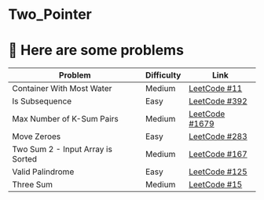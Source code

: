 # Two_Pointer

# 🚀 Here are some problems

| Problem | Difficulty | Link |
|--------|------------|------|
| Container With Most Water | Medium | [LeetCode #11](https://leetcode.com/problems/container-with-most-water/description/?envType=study-plan-v2&envId=leetcode-75) |
| Is Subsequence | Easy | [LeetCode #392](https://leetcode.com/problems/is-subsequence/description/?envType=study-plan-v2&envId=leetcode-75) |
| Max Number of K-Sum Pairs | Medium | [LeetCode #1679](https://leetcode.com/problems/max-number-of-k-sum-pairs/description/?envType=study-plan-v2&envId=leetcode-75) |
| Move Zeroes | Easy | [LeetCode #283](https://leetcode.com/problems/move-zeroes/description/?envType=study-plan-v2&envId=leetcode-75) |
| Two Sum 2 - Input Array is Sorted | Medium | [LeetCode #167](https://leetcode.com/problems/two-sum-ii-input-array-is-sorted/description/?envType=study-plan-v2&envId=top-interview-150) |
| Valid Palindrome | Easy | [LeetCode #125](https://leetcode.com/problems/valid-palindrome/description/?envType=study-plan-v2&envId=top-interview-150) |
| Three Sum | Medium | [LeetCode #15](https://leetcode.com/problems/3sum/description/?envType=study-plan-v2&envId=top-interview-150) |
 
